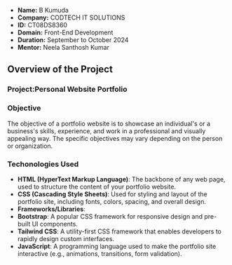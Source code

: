 - **Name:** B Kumuda
- **Company:** CODTECH IT SOLUTIONS
- **ID:** CT08DS8360
- **Domain:** Front-End Development
- **Duration:** September to October 2024
- **Mentor:** Neela Santhosh Kumar

## Overview of the Project 

### Project:Personal Website Portfolio

### Objective
The objective of a portfolio website is to showcase an individual's or a business's skills, experience, and work in a professional and visually appealing way. The specific objectives may vary depending on the person or organization.

### Techonologies Used
 - **HTML (HyperText Markup Language)**: The backbone of any web page, used to structure the content of your portfolio website.
- **CSS (Cascading Style Sheets)**: Used for styling and layout of the portfolio site, including fonts, colors, spacing, and overall design.
- **Frameworks/Libraries**:
- **Bootstrap**: A popular CSS framework for responsive design and pre-built UI components.
- **Tailwind CSS**: A utility-first CSS framework that enables developers to rapidly design custom interfaces.
- **JavaScript**: A programming language used to make the portfolio site interactive (e.g., animations, transitions, form validation).






